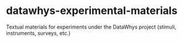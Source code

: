 # datawhys-experimental-materials
Textual materials for experiments under the DataWhys project (stimuli, instruments, surveys, etc.)
